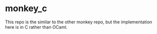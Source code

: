 # monkey_c
This repo is the similar to the other monkey repo, but the implementation here is in C rather than OCaml.
